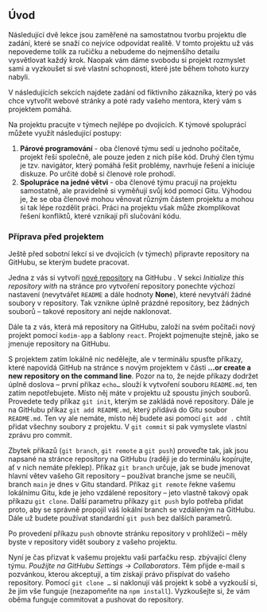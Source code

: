 ## Úvod

Následující dvě lekce jsou zaměřené na samostatnou tvorbu projektu dle zadání, které se snaží co nejvíce odpovídat realitě. V tomto projektu už vás nepovedeme tolik za ručičku a nebudeme do nejmenšího detailu vysvětlovat každý krok. Naopak vám dáme svobodu si projekt rozmyslet sami a vyzkoušet si své vlastní schopnosti, které jste během tohoto kurzy nabyli.

V následujících sekcích najdete zadání od fiktivního zákazníka, který po vás chce vytvořit webové stránky a poté rady vašeho mentora, který vám s projektem pomáhá.

Na projektu pracujte v týmech nejlépe po dvojicích. K týmové spoluprácí můžete využít následující postupy:

1. **Párové programování** - oba členové týmu sedí u jednoho počítače, projekt řeší společně, ale pouze jeden z nich píše kód. Druhý člen týmu je tzv. navigátor, který pomáhá řešit problémy, navrhuje řešení a iniciuje diskuze. Po určité době si členové role prohodí.
1. **Spolupráce na jedné větvi** - oba členové týmu pracují na projektu samostatně, ale pravidelně si vyměňují svůj kód pomocí Gitu. Výhodou je, že se oba členové mohou věnovat různým částem projektu a mohou si tak lépe rozdělit práci. Práci na projektu však může zkomplikovat řešení konfliktů, které vznikají při slučování kódu.

### Příprava před projektem

Ještě před sobotní lekcí si ve dvojicích (v týmech) připravte repository na GitHubu, se kterým budete pracovat.

Jedna z vás si vytvoří [nové repository](https://github.com/new) na GitHubu . V sekci _Initialize this repository with_ na stránce pro vytvoření repository ponechte výchozí nastavení (nevytvářet `README` a dále hodnoty **None**), které nevytváří žádné soubory v repository. Tak vznikne úplně prázdné repository, bez žádných souborů – takové repository ani nejde naklonovat.

Dále ta z vás, která má repository na GitHubu, založí na svém počítači nový projekt pomocí `kodim-app` a šablony `react`. Projekt pojmenujte stejně, jako se jmenuje repository na GitHubu.

S projektem zatím lokálně nic nedělejte, ale v terminálu spusťte příkazy, které napovídá GitHub na stránce s novým projektem v části **…or create a new repository on the command line**. Pozor na to, že nejde příkazy dodržet úplně doslova – první příkaz `echo…` slouží k vytvoření souboru `README.md`, ten zatím nepotřebujete. Místo něj máte v projektu už spoustu jiných souborů. Provedete tedy příkaz `git init`, kterým se zakládá nové repository. Dále je na GitHubu příkaz `git add README.md`, který přidává do Gitu soubor `README.md`. Ten vy ale nemáte, místo něj budete asi pomocí `git add .` chtít přidat všechny soubory z projektu. V `git commit` si pak vymyslete vlastní zprávu pro commit.

Zbytek příkazů (`git branch`, `git remote` a `git push`) proveďte tak, jak jsou napsané na stránce repository na GitHubu (raději je do terminálu kopírujte, ať v nich nemáte překlep). Příkaz `git branch` určuje, jak se bude jmenovat hlavní větev vašeho Git repository – používat branche jsme se neučili, branch `main` je dnes v Gitu standard. Příkaz `git remote` řekne vašemu lokálnímu Gitu, kde je jeho vzdálené repository – jeto vlastně takový opak příkazu `git clone`. Další parametru příkazy `git push` bylo potřeba přidat proto, aby se správně propojil váš lokální branch se vzdáleným na GitHubu. Dále už budete používat standardní `git push` bez dalších parametrů.

Po provedení příkazu `push` obnovte stránku repository v prohlížeči – měly byste v repository vidět soubory z vašeho projektu.

Nyní je čas přizvat k vašemu projektu vaši parťačku resp. zbývající členy týmu. _Použijte na GitHubu Settings → Collaborators_. Těm přijde e-mail s pozvánkou, kterou akceptují, a tím získají právo přispívat do vašeho repository. Pomocí `git clone …` si naklonují váš projekt k sobě a vyzkouší si, že jim vše funguje (nezapomeňte na `npm install`). Vyzkoušejte si, že vám oběma funguje commitovat a
pushovat do repository.
